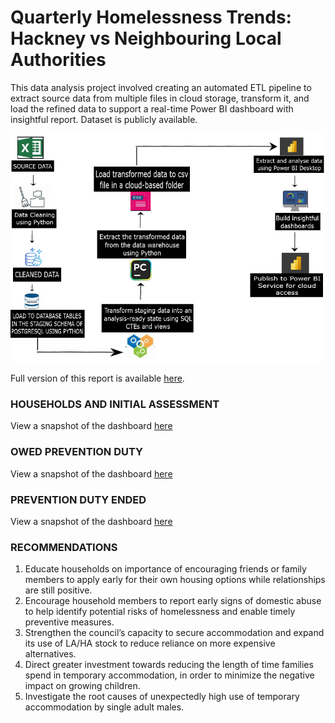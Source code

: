 # Quarterly Homelessness Trends: Hackney vs Neighbouring Local Authorities
This data analysis project involved creating an automated ETL pipeline to extract source data from multiple files in cloud storage, transform it, and load the refined data to support a real-time Power BI dashboard with insightful report.
Dataset is publicly available.

![image](flow_diagram_for_dashboard_project.png)

Full version of this report is available [here](https://github.com/Beegie01/Comparing-Homelessness-Trends-in-Hackney-and-Neighbouring-Local-Authorities/blob/main/Hackney%20Quarterly%20Report%20-%20MAR2025.pdf).<br>

### HOUSEHOLDS AND INITIAL ASSESSMENT
View a snapshot of the dashboard [here](https://github.com/Beegie01/Comparing-Homelessness-Trends-in-Hackney-and-Neighbouring-Local-Authorities/blob/main/initial_assessment_report.pdf)

### OWED PREVENTION DUTY
View a snapshot of the dashboard [here](https://github.com/Beegie01/Comparing-Homelessness-Trends-in-Hackney-and-Neighbouring-Local-Authorities/blob/main/prevention_duty_report.pdf)

### PREVENTION DUTY ENDED
View a snapshot of the dashboard [here](https://github.com/Beegie01/Comparing-Homelessness-Trends-in-Hackney-and-Neighbouring-Local-Authorities/blob/main/prevention_duty_ending_report.pdf)

### RECOMMENDATIONS<br>
1. Educate households on importance of encouraging friends or family members to apply early for their own housing options while relationships are still positive.
2. Encourage household members to report early signs of domestic abuse to help identify potential risks of homelessness and enable timely preventive measures.
3. Strengthen the council’s capacity to secure accommodation and expand its use of LA/HA stock to reduce reliance on more expensive alternatives.
4. Direct greater investment towards reducing the length of time families spend in temporary accommodation, in order to minimize the negative impact on growing children.
5. Investigate the root causes of unexpectedly high use of temporary accommodation by  single adult males.
